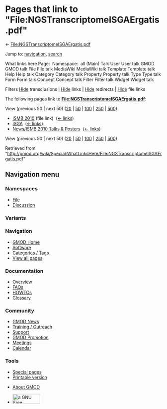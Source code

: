 <div id="mw-page-base" class="noprint">

</div>

<div id="mw-head-base" class="noprint">

</div>

<div id="content" class="mw-body" role="main">

<span id="top"></span>

<div id="mw-js-message" style="display:none;">

</div>



# <span dir="auto">Pages that link to "File:NGSTranscriptomeISGAErgatis.pdf"</span>

<div id="bodyContent">

<div id="contentSub">

←
[File:NGSTranscriptomeISGAErgatis.pdf](/wiki/File:NGSTranscriptomeISGAErgatis.pdf "File:NGSTranscriptomeISGAErgatis.pdf")

</div>

<div id="jump-to-nav" class="mw-jump">

Jump to: [navigation](#mw-navigation), [search](#p-search)

</div>

<div id="mw-content-text">

What links here Page:  Namespace:  all (Main) Talk User User talk GMOD
GMOD talk File File talk MediaWiki MediaWiki talk Template Template talk
Help Help talk Category Category talk Property Property talk Type Type
talk Form Form talk Concept Concept talk Filter Filter talk Widget
Widget talk

Filters
[Hide](/mediawiki/index.php?title=Special:WhatLinksHere/File:NGSTranscriptomeISGAErgatis.pdf&hidetrans=1 "Special:WhatLinksHere/File:NGSTranscriptomeISGAErgatis.pdf")
transclusions \|
[Hide](/mediawiki/index.php?title=Special:WhatLinksHere/File:NGSTranscriptomeISGAErgatis.pdf&hidelinks=1 "Special:WhatLinksHere/File:NGSTranscriptomeISGAErgatis.pdf")
links \|
[Hide](/mediawiki/index.php?title=Special:WhatLinksHere/File:NGSTranscriptomeISGAErgatis.pdf&hideredirs=1 "Special:WhatLinksHere/File:NGSTranscriptomeISGAErgatis.pdf")
redirects \|
[Hide](/mediawiki/index.php?title=Special:WhatLinksHere/File:NGSTranscriptomeISGAErgatis.pdf&hideimages=1 "Special:WhatLinksHere/File:NGSTranscriptomeISGAErgatis.pdf")
file links

The following pages link to
**[File:NGSTranscriptomeISGAErgatis.pdf](/wiki/File:NGSTranscriptomeISGAErgatis.pdf "File:NGSTranscriptomeISGAErgatis.pdf")**:

View (previous 50 \| next 50)
([20](/mediawiki/index.php?title=Special:WhatLinksHere/File:NGSTranscriptomeISGAErgatis.pdf&limit=20 "Special:WhatLinksHere/File:NGSTranscriptomeISGAErgatis.pdf")
\|
[50](/mediawiki/index.php?title=Special:WhatLinksHere/File:NGSTranscriptomeISGAErgatis.pdf&limit=50 "Special:WhatLinksHere/File:NGSTranscriptomeISGAErgatis.pdf")
\|
[100](/mediawiki/index.php?title=Special:WhatLinksHere/File:NGSTranscriptomeISGAErgatis.pdf&limit=100 "Special:WhatLinksHere/File:NGSTranscriptomeISGAErgatis.pdf")
\|
[250](/mediawiki/index.php?title=Special:WhatLinksHere/File:NGSTranscriptomeISGAErgatis.pdf&limit=250 "Special:WhatLinksHere/File:NGSTranscriptomeISGAErgatis.pdf")
\|
[500](/mediawiki/index.php?title=Special:WhatLinksHere/File:NGSTranscriptomeISGAErgatis.pdf&limit=500 "Special:WhatLinksHere/File:NGSTranscriptomeISGAErgatis.pdf"))

- [ISMB 2010](/wiki/ISMB_2010 "ISMB 2010") (file link) ‎
  <span class="mw-whatlinkshere-tools">([←
  links](/mediawiki/index.php?title=Special:WhatLinksHere&target=ISMB+2010 "Special:WhatLinksHere"))</span>
- [ISGA](/wiki/ISGA "ISGA") ‎ <span class="mw-whatlinkshere-tools">([←
  links](/mediawiki/index.php?title=Special:WhatLinksHere&target=ISGA "Special:WhatLinksHere"))</span>
- [News/ISMB 2010 Talks &
  Posters](/wiki/News/ISMB_2010_Talks_%26_Posters "News/ISMB 2010 Talks & Posters")
  ‎ <span class="mw-whatlinkshere-tools">([←
  links](/mediawiki/index.php?title=Special:WhatLinksHere&target=News%2FISMB+2010+Talks+%26+Posters "Special:WhatLinksHere"))</span>

View (previous 50 \| next 50)
([20](/mediawiki/index.php?title=Special:WhatLinksHere/File:NGSTranscriptomeISGAErgatis.pdf&limit=20 "Special:WhatLinksHere/File:NGSTranscriptomeISGAErgatis.pdf")
\|
[50](/mediawiki/index.php?title=Special:WhatLinksHere/File:NGSTranscriptomeISGAErgatis.pdf&limit=50 "Special:WhatLinksHere/File:NGSTranscriptomeISGAErgatis.pdf")
\|
[100](/mediawiki/index.php?title=Special:WhatLinksHere/File:NGSTranscriptomeISGAErgatis.pdf&limit=100 "Special:WhatLinksHere/File:NGSTranscriptomeISGAErgatis.pdf")
\|
[250](/mediawiki/index.php?title=Special:WhatLinksHere/File:NGSTranscriptomeISGAErgatis.pdf&limit=250 "Special:WhatLinksHere/File:NGSTranscriptomeISGAErgatis.pdf")
\|
[500](/mediawiki/index.php?title=Special:WhatLinksHere/File:NGSTranscriptomeISGAErgatis.pdf&limit=500 "Special:WhatLinksHere/File:NGSTranscriptomeISGAErgatis.pdf"))

</div>

<div class="printfooter">

Retrieved from
"<http://gmod.org/wiki/Special:WhatLinksHere/File:NGSTranscriptomeISGAErgatis.pdf>"

</div>

<div id="catlinks" class="catlinks catlinks-allhidden">

</div>

<div class="visualClear">

</div>

</div>

</div>

<div id="mw-navigation">

## Navigation menu

<div id="mw-head">



<div id="left-navigation">

<div id="p-namespaces" class="vectorTabs" role="navigation"
aria-labelledby="p-namespaces-label">

### Namespaces

- <span id="ca-nstab-image"><a href="/wiki/File:NGSTranscriptomeISGAErgatis.pdf" accesskey="c"
  title="View the file page [c]">File</a></span>
- <span id="ca-talk"><a
  href="/mediawiki/index.php?title=File_talk:NGSTranscriptomeISGAErgatis.pdf&amp;action=edit&amp;redlink=1"
  accesskey="t"
  title="Discussion about the content page [t]">Discussion</a></span>

</div>

<div id="p-variants" class="vectorMenu emptyPortlet" role="navigation"
aria-labelledby="p-variants-label">

### 

### Variants[](#)

<div class="menu">

</div>

</div>

</div>

<div id="right-navigation">





</div>



</div>

</div>

</div>

<div id="mw-panel">

<div id="p-logo" role="banner">

<a href="/wiki/Main_Page"
style="background-image: url(http://gmod.org/images/GMOD-cogs.png);"
title="Visit the main page"></a>

</div>

<div id="p-Navigation" class="portal" role="navigation"
aria-labelledby="p-Navigation-label">

### Navigation

<div class="body">

- <span id="n-GMOD-Home">[GMOD Home](/wiki/Main_Page)</span>
- <span id="n-Software">[Software](/wiki/GMOD_Components)</span>
- <span id="n-Categories-.2F-Tags">[Categories /
  Tags](/wiki/Categories)</span>
- <span id="n-View-all-pages">[View all
  pages](/wiki/Special:AllPages)</span>

</div>

</div>

<div id="p-Documentation" class="portal" role="navigation"
aria-labelledby="p-Documentation-label">

### Documentation

<div class="body">

- <span id="n-Overview">[Overview](/wiki/Overview)</span>
- <span id="n-FAQs">[FAQs](/wiki/Category:FAQ)</span>
- <span id="n-HOWTOs">[HOWTOs](/wiki/Category:HOWTO)</span>
- <span id="n-Glossary">[Glossary](/wiki/Glossary)</span>

</div>

</div>

<div id="p-Community" class="portal" role="navigation"
aria-labelledby="p-Community-label">

### Community

<div class="body">

- <span id="n-GMOD-News">[GMOD News](/wiki/GMOD_News)</span>
- <span id="n-Training-.2F-Outreach">[Training /
  Outreach](/wiki/Training_and_Outreach)</span>
- <span id="n-Support">[Support](/wiki/Support)</span>
- <span id="n-GMOD-Promotion">[GMOD
  Promotion](/wiki/GMOD_Promotion)</span>
- <span id="n-Meetings">[Meetings](/wiki/Meetings)</span>
- <span id="n-Calendar">[Calendar](/wiki/Calendar)</span>

</div>

</div>

<div id="p-tb" class="portal" role="navigation"
aria-labelledby="p-tb-label">

### Tools

<div class="body">

- <span id="t-specialpages"><a href="/wiki/Special:SpecialPages" accesskey="q"
  title="A list of all special pages [q]">Special pages</a></span>
- <span id="t-print"><a
  href="/mediawiki/index.php?title=Special:WhatLinksHere/File:NGSTranscriptomeISGAErgatis.pdf&amp;printable=yes"
  rel="alternate" accesskey="p"
  title="Printable version of this page [p]">Printable version</a></span>

</div>

</div>

</div>

</div>

<div id="footer" role="contentinfo">

- <span id="footer-places-about">[About
  GMOD](/wiki/GMOD:About "GMOD:About")</span>

<!-- -->

- <span id="footer-copyrightico">[<img src="http://www.gnu.org/graphics/gfdl-logo-small.png" width="88"
  height="31" alt="a GNU Free Documentation License" />](http://www.gnu.org/licenses/fdl-1.3.html)</span>


<div style="clear:both">

</div>

</div>
